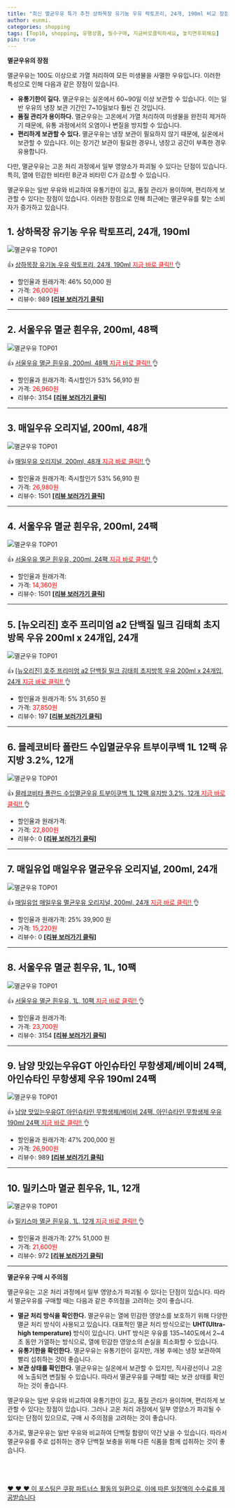 ```yaml
---
title: "최신 멸균우유 특가 추천 상하목장 유기농 우유 락토프리, 24개, 190ml 비교 장점"
author: eunmi.
categories: shopping
tags: [Top10, shopping, 유행상품, 필수구매, 지금바로클릭하세요, 놓치면후회해요]
pin: true
---
```

**멸균우유의 장점**

멸균우유는 100도 이상으로 가열 처리하여 모든 미생물을 사멸한 우유입니다. 이러한 특성으로 인해 다음과 같은 장점이 있습니다.

* **유통기한이 길다.** 멸균우유는 실온에서 60~90일 이상 보관할 수 있습니다. 이는 일반 우유의 냉장 보관 기간인 7~10일보다 훨씬 긴 것입니다.
* **품질 관리가 용이하다.** 멸균우유는 고온에서 가열 처리하여 미생물을 완전히 제거하기 때문에, 유통 과정에서의 오염이나 변질을 방지할 수 있습니다.
* **편리하게 보관할 수 있다.** 멸균우유는 냉장 보관이 필요하지 않기 때문에, 실온에서 보관할 수 있습니다. 이는 장기간 보관이 필요한 경우나, 냉장고 공간이 부족한 경우 유용합니다.

다만, 멸균우유는 고온 처리 과정에서 일부 영양소가 파괴될 수 있다는 단점이 있습니다. 특히, 열에 민감한 비타민 B군과 비타민 C가 감소할 수 있습니다.

멸균우유는 일반 우유와 비교하여 유통기한이 길고, 품질 관리가 용이하며, 편리하게 보관할 수 있다는 장점이 있습니다. 이러한 장점으로 인해 최근에는 멸균우유를 찾는 소비자가 증가하고 있습니다.

   

## 1. 상하목장 유기농 우유 락토프리, 24개, 190ml

![멸균우유 TOP01](https://thumbnail8.coupangcdn.com/thumbnails/remote/230x230ex/image/retail/images/2023/09/20/18/9/768377db-2875-497e-bd28-926514b032d5.jpg)


👍 [상하목장 유기농 우유 락토프리, 24개, 190ml <font color=red> 지금 바로 클릭!! </font> ](https://link.coupang.com/re/AFFSDP?lptag=AF3617701&subid=GithubCoopas&pageKey=7581517344&traceid=V0-153&itemId=20158385137&vendorItemId=87250975248) 👌 


- 할인율과 원래가격: 46%  50,000   원
- 가격: <span style='color:red'>26,000원</span>
- 리뷰수: 989  [**[리뷰 보러가기 클릭]**](https://link.coupang.com/re/AFFSDP?lptag=AF3617701&subid=GithubCoopas&pageKey=7581517344&traceid=V0-153&itemId=20158385137&vendorItemId=87250975248)

---


   

## 2. 서울우유 멸균 흰우유, 200ml, 48팩

![멸균우유 TOP01](https://thumbnail10.coupangcdn.com/thumbnails/remote/230x230ex/image/retail/images/643598842263555-6a82679f-3c42-4724-9c4a-f19b34f64ed0.jpg)


👍 [서울우유 멸균 흰우유, 200ml, 48팩 <font color=red> 지금 바로 클릭!! </font> ](https://link.coupang.com/re/AFFSDP?lptag=AF3617701&subid=GithubCoopas&pageKey=4975075206&traceid=V0-153&itemId=17910004106&vendorItemId=85072693107) 👌 


- 할인율과 원래가격: 즉시할인가 53%  56,910   원
- 가격: <span style='color:red'>26,960원</span>
- 리뷰수: 3154  [**[리뷰 보러가기 클릭]**](https://link.coupang.com/re/AFFSDP?lptag=AF3617701&subid=GithubCoopas&pageKey=4975075206&traceid=V0-153&itemId=17910004106&vendorItemId=85072693107)

---


   

## 3. 매일우유 오리지널, 200ml, 48개

![멸균우유 TOP01](https://thumbnail7.coupangcdn.com/thumbnails/remote/230x230ex/image/retail/images/7183993123253258-68772cf6-25df-41e0-a2ff-cd13775e61dc.jpg)


👍 [매일우유 오리지널, 200ml, 48개 <font color=red> 지금 바로 클릭!! </font> ](https://link.coupang.com/re/AFFSDP?lptag=AF3617701&subid=GithubCoopas&pageKey=4708084849&traceid=V0-153&itemId=7806973944&vendorItemId=84639390883) 👌 


- 할인율과 원래가격: 즉시할인가 53%  56,910   원
- 가격: <span style='color:red'>26,980원</span>
- 리뷰수: 1501  [**[리뷰 보러가기 클릭]**](https://link.coupang.com/re/AFFSDP?lptag=AF3617701&subid=GithubCoopas&pageKey=4708084849&traceid=V0-153&itemId=7806973944&vendorItemId=84639390883)

---


   

## 4. 서울우유 멸균 흰우유, 200ml, 24팩

![멸균우유 TOP01](https://thumbnail8.coupangcdn.com/thumbnails/remote/230x230ex/image/retail/images/8316822850411048-6b9220cb-f76f-4854-b154-ba2149fdcc63.jpg)


👍 [서울우유 멸균 흰우유, 200ml, 24팩 <font color=red> 지금 바로 클릭!! </font> ](https://link.coupang.com/re/AFFSDP?lptag=AF3617701&subid=GithubCoopas&pageKey=4975075206&traceid=V0-153&itemId=1018465839&vendorItemId=71237681228) 👌 


- 할인율과 원래가격: 
- 가격: <span style='color:red'>14,360원</span>
- 리뷰수: 1501  [**[리뷰 보러가기 클릭]**](https://link.coupang.com/re/AFFSDP?lptag=AF3617701&subid=GithubCoopas&pageKey=4975075206&traceid=V0-153&itemId=1018465839&vendorItemId=71237681228)

---


   

## 5. [뉴오리진] 호주 프리미엄 a2 단백질 밀크 김태희 초지방목 우유 200ml x 24개입, 24개

![멸균우유 TOP01](https://thumbnail10.coupangcdn.com/thumbnails/remote/230x230ex/image/vendor_inventory/7b12/49a8d373b57a14bc86ead4f7f2f190af9ec86dd94929c386f7e02f4621f7.jpg)


👍 [[뉴오리진] 호주 프리미엄 a2 단백질 밀크 김태희 초지방목 우유 200ml x 24개입, 24개 <font color=red> 지금 바로 클릭!! </font> ](https://link.coupang.com/re/AFFSDP?lptag=AF3617701&subid=GithubCoopas&pageKey=7685466256&traceid=V0-153&itemId=18221554310&vendorItemId=81972205194) 👌 


- 할인율과 원래가격: 5%  31,650   원
- 가격: <span style='color:red'>37,850원</span>
- 리뷰수: 197  [**[리뷰 보러가기 클릭]**](https://link.coupang.com/re/AFFSDP?lptag=AF3617701&subid=GithubCoopas&pageKey=7685466256&traceid=V0-153&itemId=18221554310&vendorItemId=81972205194)

---


   

## 6. 믈레코비타 폴란드 수입멸균우유 트부이쿠백 1L 12팩 유지방 3.2%, 12개

![멸균우유 TOP01](https://thumbnail6.coupangcdn.com/thumbnails/remote/230x230ex/image/vendor_inventory/13a5/0eb911df9dd07d326a8805ba4deeb56e243e42d536323a2783cd3adb0629.jpg)


👍 [믈레코비타 폴란드 수입멸균우유 트부이쿠백 1L 12팩 유지방 3.2%, 12개 <font color=red> 지금 바로 클릭!! </font> ](https://link.coupang.com/re/AFFSDP?lptag=AF3617701&subid=GithubCoopas&pageKey=7674481989&traceid=V0-153&itemId=20482007264&vendorItemId=86218386401) 👌 


- 할인율과 원래가격: 
- 가격: <span style='color:red'>22,800원</span>
- 리뷰수: 0  [**[리뷰 보러가기 클릭]**](https://link.coupang.com/re/AFFSDP?lptag=AF3617701&subid=GithubCoopas&pageKey=7674481989&traceid=V0-153&itemId=20482007264&vendorItemId=86218386401)

---


   

## 7. 매일유업 매일우유 멸균우유 오리지널, 200ml, 24개

![멸균우유 TOP01](https://thumbnail6.coupangcdn.com/thumbnails/remote/230x230ex/image/retail/images/7886005191713120-ebe01e75-c85b-4e91-aa45-1234d8b7d758.jpg)


👍 [매일유업 매일우유 멸균우유 오리지널, 200ml, 24개 <font color=red> 지금 바로 클릭!! </font> ](https://link.coupang.com/re/AFFSDP?lptag=AF3617701&subid=GithubCoopas&pageKey=4708084849&traceid=V0-153&itemId=4358863&vendorItemId=3000244429) 👌 


- 할인율과 원래가격: 25%  39,900   원
- 가격: <span style='color:red'>15,220원</span>
- 리뷰수: 0  [**[리뷰 보러가기 클릭]**](https://link.coupang.com/re/AFFSDP?lptag=AF3617701&subid=GithubCoopas&pageKey=4708084849&traceid=V0-153&itemId=4358863&vendorItemId=3000244429)

---


   

## 8. 서울우유 멸균 흰우유, 1L, 10팩

![멸균우유 TOP01](https://thumbnail10.coupangcdn.com/thumbnails/remote/230x230ex/image/retail/images/7876444251993360-64eb10f9-563d-46bb-b82c-8e1720ef7107.jpg)


👍 [서울우유 멸균 흰우유, 1L, 10팩 <font color=red> 지금 바로 클릭!! </font> ](https://link.coupang.com/re/AFFSDP?lptag=AF3617701&subid=GithubCoopas&pageKey=4975075206&traceid=V0-153&itemId=18136475750&vendorItemId=3001406678) 👌 


- 할인율과 원래가격: 
- 가격: <span style='color:red'>23,700원</span>
- 리뷰수: 3154  [**[리뷰 보러가기 클릭]**](https://link.coupang.com/re/AFFSDP?lptag=AF3617701&subid=GithubCoopas&pageKey=4975075206&traceid=V0-153&itemId=18136475750&vendorItemId=3001406678)

---


   

## 9. 남양 맛있는우유GT 아인슈타인 무항생제/베이비 24팩, 아인슈타인 무항생제 우유 190ml 24팩

![멸균우유 TOP01](https://thumbnail8.coupangcdn.com/thumbnails/remote/230x230ex/image/vendor_inventory/65df/0059378f8db032f4a6ddc05fa4c3658343a8a2173b9635c9af213f413fcd.jpg)


👍 [남양 맛있는우유GT 아인슈타인 무항생제/베이비 24팩, 아인슈타인 무항생제 우유 190ml 24팩 <font color=red> 지금 바로 클릭!! </font> ](https://link.coupang.com/re/AFFSDP?lptag=AF3617701&subid=GithubCoopas&pageKey=7677827258&traceid=V0-153&itemId=20499456598&vendorItemId=79594772980) 👌 


- 할인율과 원래가격: 47%  200,000   원
- 가격: <span style='color:red'>26,900원</span>
- 리뷰수: 989  [**[리뷰 보러가기 클릭]**](https://link.coupang.com/re/AFFSDP?lptag=AF3617701&subid=GithubCoopas&pageKey=7677827258&traceid=V0-153&itemId=20499456598&vendorItemId=79594772980)

---


   

## 10. 밀키스마 멸균 흰우유, 1L, 12개

![멸균우유 TOP01](https://thumbnail6.coupangcdn.com/thumbnails/remote/230x230ex/image/retail/images/8061597634916872-46ee5b74-bbf5-4188-8f48-0a8ddf78d9d6.jpg)


👍 [밀키스마 멸균 흰우유, 1L, 12개 <font color=red> 지금 바로 클릭!! </font> ](https://link.coupang.com/re/AFFSDP?lptag=AF3617701&subid=GithubCoopas&pageKey=6295992203&traceid=V0-153&itemId=968159397&vendorItemId=5375467624) 👌 


- 할인율과 원래가격: 27%  51,000   원
- 가격: <span style='color:red'>21,600원</span>
- 리뷰수: 972  [**[리뷰 보러가기 클릭]**](https://link.coupang.com/re/AFFSDP?lptag=AF3617701&subid=GithubCoopas&pageKey=6295992203&traceid=V0-153&itemId=968159397&vendorItemId=5375467624)

---
**멸균우유 구매 시 주의점**

멸균우유는 고온 처리 과정에서 일부 영양소가 파괴될 수 있다는 단점이 있습니다. 따라서 멸균우유를 구매할 때는 다음과 같은 주의점을 고려하는 것이 좋습니다.

* **멸균 처리 방식을 확인한다.** 멸균우유는 열에 민감한 영양소를 보호하기 위해 다양한 멸균 처리 방식이 사용되고 있습니다. 대표적인 멸균 처리 방식으로는 **UHT(Ultra-high temperature)** 방식이 있습니다. UHT 방식은 우유를 135~140도에서 2~4초 동안 가열하는 방식으로, 열에 민감한 영양소의 손실을 최소화할 수 있습니다.
* **유통기한을 확인한다.** 멸균우유는 유통기한이 길지만, 개봉 후에는 냉장 보관하여 빨리 섭취하는 것이 좋습니다.
* **보관 상태를 확인한다.** 멸균우유는 실온에서 보관할 수 있지만, 직사광선이나 고온에 노출되면 변질될 수 있습니다. 따라서 멸균우유를 구매할 때는 보관 상태를 확인하는 것이 좋습니다.

멸균우유는 일반 우유와 비교하여 유통기한이 길고, 품질 관리가 용이하며, 편리하게 보관할 수 있다는 장점이 있습니다. 그러나 고온 처리 과정에서 일부 영양소가 파괴될 수 있다는 단점이 있으므로, 구매 시 주의점을 고려하는 것이 좋습니다.

추가로, 멸균우유는 일반 우유와 비교하여 단백질 함량이 약간 낮을 수 있습니다. 따라서 멸균우유를 주로 섭취하는 경우 단백질 보충을 위해 다른 식품을 함께 섭취하는 것이 좋습니다.<br><br><br><br><br> [ ❤ ❤ ❤ 이 포스팅은 쿠팡 파트너스 활동의 일환으로, 이에 따른 일정액의 수수료를 제공받습니다](https://link.coupang.com/a/bcEFyh)